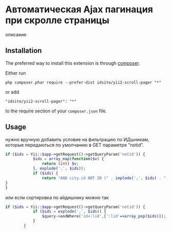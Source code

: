 Автоматическая Ajax пагинация при скролле страницы
==========================================
описание

Installation
------------

The preferred way to install this extension is through [composer](http://getcomposer.org/download/).

Either run

```
php composer.phar require --prefer-dist idsite/yii2-scroll-pager "*"
```

or add

```
"idsite/yii2-scroll-pager": "*"
```

to the require section of your `composer.json` file.


Usage
-----



нужно вручную добавить условие на фильтрацию по ИДшникам, которые передаються по умолчанию в GET параметре "notid".

```php
if ($ids = Yii::$app->getRequest()->getQueryParam('notid')) {
            $ids = array_map(function($v) {
                return (int) $v;
            }, explode(',', $ids));
            if ($ids) {
                return "AND city.id NOT IN (" . implode(',', $ids) . ")";
}
}
```
или если сортировка по айдишнику можно так
```php
if ($ids = Yii::$app->getRequest()->getQueryParam('notid')) {
            if ($ids = explode(',', $ids)) {
                $query->andWhere('id<:lid',[':lid'=>array_pop($ids)]);
            }
        }
```